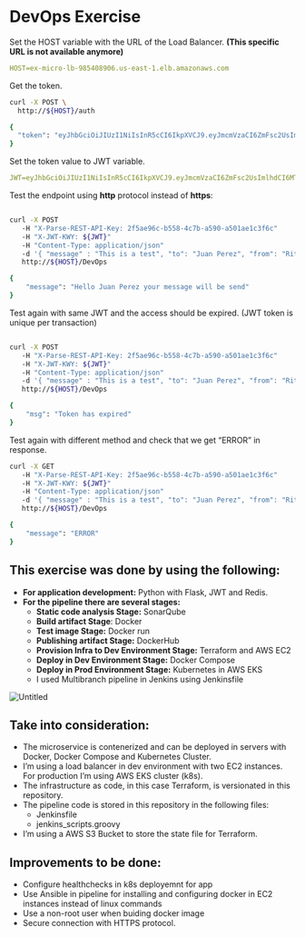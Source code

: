 # DevOps Exercise

Set the HOST variable with the URL of the Load Balancer. **(This specific URL is not available anymore)**

```yaml
HOST=ex-micro-lb-985408906.us-east-1.elb.amazonaws.com
```

Get the token. 

```bash
curl -X POST \
  http://${HOST}/auth

{
  "token": "eyJhbGciOiJIUzI1NiIsInR5cCI6IkpXVCJ9.eyJmcmVzaCI6ZmFsc2UsImlhdCI6MTY2NzgwNzE2MSwianRpIjoiMTNhZTU2MzktMmIwZC00MmIxLWJkZjgtZmMwODI1NTFjYjBmIiwidHlwZSI6ImFjY2VzcyIsInN1YiI6ImV4LXVzZXIiLCJuYmYiOjE2Njc4MDcxNjEsImV4cCI6MTY2NzgwNzIyMX0.KihhwsQwPk6cSSxKOHEz-KdxDciECqtxH0o-ivXZRHE"
}
```

Set the token value to JWT variable.

```yaml
JWT=eyJhbGciOiJIUzI1NiIsInR5cCI6IkpXVCJ9.eyJmcmVzaCI6ZmFsc2UsImlhdCI6MTY2NzgwNjM4NywianRpIjoiNTA3YjcxZWYtZGE2YS00NzA0LTk3ODItOTM5OWU5MzRmMTFkIiwidHlwZSI6ImFjY2VzcyIsInN1YiI6ImV4LXVzZXIiLCJuYmYiOjE2Njc4MDYzODcsImV4cCI6MTY2NzgwNjQ0N30.RHCk16HaVuWAy0upwY-Pu-sYdCpfaOzjKt5mK2H50MQ
```

Test the endpoint using **http** protocol instead of **https**:

```bash

curl -X POST    
   -H "X-Parse-REST-API-Key: 2f5ae96c-b558-4c7b-a590-a501ae1c3f6c"    
   -H "X-JWT-KWY: ${JWT}"    
   -H "Content-Type: application/json"    
   -d '{ "message" : "This is a test", "to": "Juan Perez", "from": "Rita Asturia", "timeToLifeSec" : 45 }'     
   http://${HOST}/DevOps

{
    "message": "Hello Juan Perez your message will be send"
}
```

Test again with same JWT and the access should be expired. (JWT token is unique per transaction)

```bash

curl -X POST    
   -H "X-Parse-REST-API-Key: 2f5ae96c-b558-4c7b-a590-a501ae1c3f6c"    
   -H "X-JWT-KWY: ${JWT}"    
   -H "Content-Type: application/json"    
   -d '{ "message" : "This is a test", "to": "Juan Perez", "from": "Rita Asturia", "timeToLifeSec" : 45 }'     
   http://${HOST}/DevOps

{
    "msg": "Token has expired"
}
```

Test again with different method and check that we get “ERROR” in response.

```bash
curl -X GET    
   -H "X-Parse-REST-API-Key: 2f5ae96c-b558-4c7b-a590-a501ae1c3f6c"    
   -H "X-JWT-KWY: ${JWT}"    
   -H "Content-Type: application/json"    
   -d '{ "message" : "This is a test", "to": "Juan Perez", "from": "Rita Asturia", "timeToLifeSec" : 45 }'     
   http://${HOST}/DevOps

{
    "message": "ERROR"
}
```

## This exercise was done by using the following:

- **For application development:** Python with Flask, JWT and Redis.
- **For the pipeline there are several stages:**
    - **Static code analysis Stage:** SonarQube
    - **************Build artifact Stage**************: Docker
    - ************************************Test image Stage:************************************ Docker run
    - ****************Publishing artifact Stage:**************** DockerHub
    - ********************************Provision Infra to Dev Environment Stage:******************************** Terraform and AWS EC2
    - **Deploy in Dev Environment Stage:** Docker Compose
    - **Deploy in Prod Environment Stage:** Kubernetes in AWS EKS
    - I used Multibranch pipeline in Jenkins using Jenkinsfile
    

![Untitled](https://s3-us-west-2.amazonaws.com/secure.notion-static.com/5bc04f21-d8d6-47c5-ac7f-28c2bab25a4c/Untitled.png)

## Take into consideration:

- The microservice is contenerized and can be deployed in servers with Docker, Docker Compose and Kubernetes Cluster.
- I’m using a load balancer in dev environment with two EC2 instances. For production I’m using AWS EKS cluster (k8s).
- The infrastructure as code, in this case Terraform, is versionated in this repository.
- The pipeline code is stored in this repository in the following files:
    - Jenkinsfile
    - jenkins_scripts.groovy
- I’m using a AWS S3 Bucket to store the state file for Terraform.

## Improvements to be done:

- Configure healthchecks in k8s deployemnt for app
- Use Ansible in pipeline for installing and configuring docker in EC2 instances instead of linux commands
- Use a non-root user when buiding docker image
- Secure connection with HTTPS protocol.
